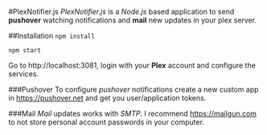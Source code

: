#PlexNotifier.js
*PlexNotifier.js* is a *Node.js* based application to send **pushover** watching notifications and **mail** new updates in your plex server.

##Installation
`npm install`

`npm start`

Go to http://localhost:3081, login with your **Plex** account and configure the services.

###Pushover
To configure *pushover* notifications create a new custom app in https://pushover.net and get you user/application tokens.

###Mail
*Mail* updates works with *SMTP*. I recommend https://mailgun.com to not store personal account passwords in your computer.
